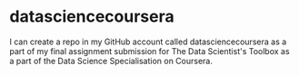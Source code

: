 # datasciencecoursera
I can create a repo in my GitHub account called datasciencecoursera as a part of my final assignment submission for The Data Scientist's Toolbox as a part of the Data Science Specialisation on Coursera. 
